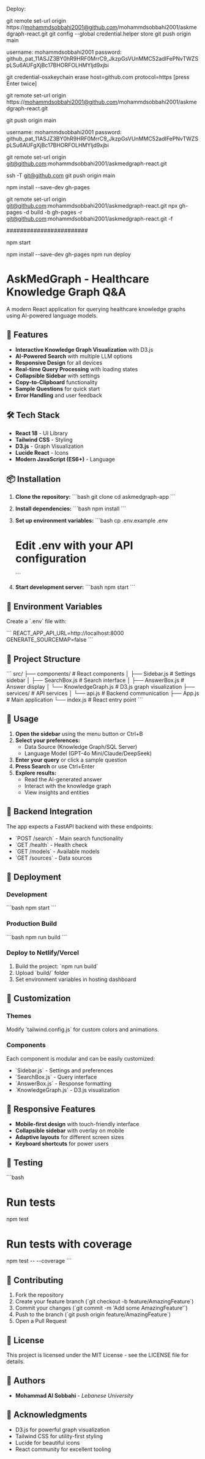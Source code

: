 Deploy:

git remote set-url origin https://mohammdsobbahi2001@github.com/mohammdsobbahi2001/askmedgraph-react.git
git config --global credential.helper store
git push origin main

username: mohammdsobbahi2001
password: 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


git credential-osxkeychain erase
host=github.com
protocol=https
[press Enter twice]

git remote set-url origin https://mohammdsobbahi2001@github.com/mohammdsobbahi2001/askmedgraph-react.git


git push origin main


username: mohammdsobbahi2001
password: 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



git remote set-url origin git@github.com:mohammdsobbahi2001/askmedgraph-react.git

ssh -T git@github.com
git push origin main

npm install --save-dev gh-pages




git remote set-url origin git@github.com:mohammdsobbahi2001/askmedgraph-react.git
npx gh-pages -d build -b gh-pages -r git@github.com:mohammdsobbahi2001/askmedgraph-react.git -f



########################

npm start

npm install --save-dev gh-pages
npm run deploy



# AskMedGraph - Healthcare Knowledge Graph Q&A

A modern React application for querying healthcare knowledge graphs using AI-powered language models.

## 🚀 Features

- **Interactive Knowledge Graph Visualization** with D3.js
- **AI-Powered Search** with multiple LLM options
- **Responsive Design** for all devices
- **Real-time Query Processing** with loading states
- **Collapsible Sidebar** with settings
- **Copy-to-Clipboard** functionality
- **Sample Questions** for quick start
- **Error Handling** and user feedback

## 🛠️ Tech Stack

- **React 18** - UI Library
- **Tailwind CSS** - Styling
- **D3.js** - Graph Visualization
- **Lucide React** - Icons
- **Modern JavaScript (ES6+)** - Language

## 📦 Installation

1. **Clone the repository:**
   \`\`\`bash
   git clone <your-repo-url>
   cd askmedgraph-app
   \`\`\`

2. **Install dependencies:**
   \`\`\`bash
   npm install
   \`\`\`

3. **Set up environment variables:**
   \`\`\`bash
   cp .env.example .env
   # Edit .env with your API configuration
   \`\`\`

4. **Start development server:**
   \`\`\`bash
   npm start
   \`\`\`

## 🔧 Environment Variables

Create a \`.env\` file with:

\`\`\`
REACT_APP_API_URL=http://localhost:8000
GENERATE_SOURCEMAP=false
\`\`\`

## 📁 Project Structure

\`\`\`
src/
├── components/           # React components
│   ├── Sidebar.js       # Settings sidebar
│   ├── SearchBox.js     # Search interface
│   ├── AnswerBox.js     # Answer display
│   └── KnowledgeGraph.js # D3.js graph visualization
├── services/            # API services
│   └── api.js          # Backend communication
├── App.js              # Main application
└── index.js            # React entry point
\`\`\`

## 🎯 Usage

1. **Open the sidebar** using the menu button or Ctrl+B
2. **Select your preferences:**
   - Data Source (Knowledge Graph/SQL Server)
   - Language Model (GPT-4o Mini/Claude/DeepSeek)
3. **Enter your query** or click a sample question
4. **Press Search** or use Ctrl+Enter
5. **Explore results:**
   - Read the AI-generated answer
   - Interact with the knowledge graph
   - View insights and entities

## 🔌 Backend Integration

The app expects a FastAPI backend with these endpoints:

- \`POST /search\` - Main search functionality
- \`GET /health\` - Health check
- \`GET /models\` - Available models
- \`GET /sources\` - Data sources

## 🚀 Deployment

### Development
\`\`\`bash
npm start
\`\`\`

### Production Build
\`\`\`bash
npm run build
\`\`\`

### Deploy to Netlify/Vercel
1. Build the project: \`npm run build\`
2. Upload \`build/\` folder
3. Set environment variables in hosting dashboard

## 🎨 Customization

### Themes
Modify \`tailwind.config.js\` for custom colors and animations.

### Components
Each component is modular and can be easily customized:
- \`Sidebar.js\` - Settings and preferences
- \`SearchBox.js\` - Query interface
- \`AnswerBox.js\` - Response formatting
- \`KnowledgeGraph.js\` - D3.js visualization

## 📱 Responsive Features

- **Mobile-first design** with touch-friendly interface
- **Collapsible sidebar** with overlay on mobile
- **Adaptive layouts** for different screen sizes
- **Keyboard shortcuts** for power users

## 🧪 Testing

\`\`\`bash
# Run tests
npm test

# Run tests with coverage
npm test -- --coverage
\`\`\`

## 🤝 Contributing

1. Fork the repository
2. Create your feature branch (\`git checkout -b feature/AmazingFeature\`)
3. Commit your changes (\`git commit -m 'Add some AmazingFeature'\`)
4. Push to the branch (\`git push origin feature/AmazingFeature\`)
5. Open a Pull Request

## 📄 License

This project is licensed under the MIT License - see the LICENSE file for details.

## 👥 Authors

- **Mohammad Al Sobbahi** - *Lebanese University*

## 🙏 Acknowledgments

- D3.js for powerful graph visualization
- Tailwind CSS for utility-first styling
- Lucide for beautiful icons
- React community for excellent tooling
